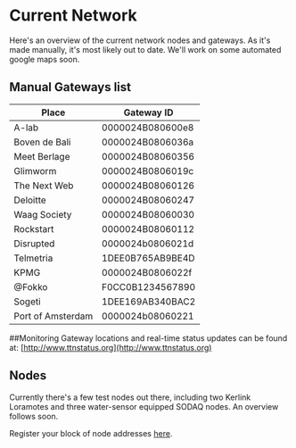 # Current Network

Here's an overview of the current network nodes and gateways.
As it's made manually, it's most likely out to date. We'll work on some automated google maps soon.


## Manual Gateways list
| Place | Gateway ID        |
|-------|------------------- |
| A-lab | 0000024B080600e8 |
| Boven de Bali |  0000024B0806036a |
| Meet Berlage |  0000024B08060356 |
| Glimworm | 0000024B0806019c |
| The Next Web |  0000024B08060126 |
| Deloitte |  0000024B08060247 |
| Waag Society |  0000024B08060030 |
| Rockstart |  0000024B08060112 |
| Disrupted |  0000024b0806021d |
| Telmetria |  1DEE0B765AB9BE4D |
| KPMG |  0000024B0806022f |
| @Fokko |  F0CC0B1234567890 |
| Sogeti |  1DEE169AB340BAC2 |
| Port of Amsterdam      | 0000024b08060221 |


##Monitoring
Gateway locations and real-time status updates can be found at: [http://www.ttnstatus.org](http://www.ttnstatus.org)

## Nodes
Currently there's a few test nodes out there, including two Kerlink Loramotes and three water-sensor equipped SODAQ nodes. An overview follows soon.

Register your block of node addresses [here](AddressSpace).